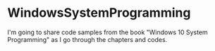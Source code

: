 # WindowsSystemProgramming

I'm going to share code samples from the book "Windows 10 System Programming" as I go through the chapters and codes.
